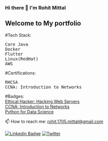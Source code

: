 ### Hi there 👋 I'm Rohit Mittal

## Welcome to My portfolio

#Tech Stack:
<pre>
Core Java 
Docker 
Flutter
Linux(RedHat)
AWS
</pre> 
 
#Certifications:
<pre>
RHCSA
CCNA: Introduction to Networks
</pre> 
 
#Badges:
<br>
<a href="https://skillsoft.digitalbadges.skillsoft.com/f9f18d95-4892-49ba-8ec0-9dbed72bce49">Ethical Hacker: Hacking Web Servers</a><br>
<a href="https://www.credly.com/badges/40482a80-ef58-4269-98df-e96795c3afa8?source=linked_in_profile">CCNA: Introduction to Networks</a><br>
<a href="https://www.credly.com/badges/a2cc8126-8283-4e50-8263-331ae75630fa/linked_in_profile">Python for Data Science</a><br>
<!--
[Ethical Hacker: Hacking Web Servers ](https://skillsoft.digitalbadges.skillsoft.com/f9f18d95-4892-49ba-8ec0-9dbed72bce49)
 <br>
[CCNA: Introduction to Networks](https://www.credly.com/badges/40482a80-ef58-4269-98df-e96795c3afa8?source=linked_in_profile)
 <br>
[Python for Data Science](https://www.credly.com/badges/a2cc8126-8283-4e50-8263-331ae75630fa/linked_in_profile)
-->

📫 How to reach me:  rohit.1705.mittal@gmail.com 
<br>
<br>
[![Linkedin Badge](https://img.shields.io/badge/-Rohit_Mittal-blue?style=plastic-square&logo=Linkedin&logoColor=white&link=https://www.linkedin.com/in/rohitm17/)](https://www.linkedin.com/in/rohitm17/)
[![Twitter](https://img.shields.io/twitter/url/https/twitter.com/Rohit_Mittal?style=social&label=Rohit&nbsp;Mittal)](https://twitter.com/rohit_mittal17)
<br>


<!--
< ! - -  
/*
You can use the [editor on GitHub](https://github.com/rohitm17/rohitm17.github.io/edit/main/README.md) to maintain and preview the content for your website in Markdown files.

Whenever you commit to this repository, GitHub Pages will run [Jekyll](https://jekyllrb.com/) to rebuild the pages in your site, from the content in your Markdown files.

### Markdown

Markdown is a lightweight and easy-to-use syntax for styling your writing. It includes conventions for

```markdown
Syntax highlighted code block

# Header 1
## Header 2
### Header 3

- Bulleted
- List

1. Numbered
2. List

**Bold** and _Italic_ and `Code` text

[Link](url) and ![Image](src)
```

For more details see [GitHub Flavored Markdown](https://guides.github.com/features/mastering-markdown/).

### Jekyll Themes

Your Pages site will use the layout and styles from the Jekyll theme you have selected in your [repository settings](https://github.com/rohitm17/rohitm17.github.io/settings). The name of this theme is saved in the Jekyll `_config.yml` configuration file.

### Support or Contact

Having trouble with Pages? Check out our [documentation](https://docs.github.com/categories/github-pages-basics/) or [contact support](https://support.github.com/contact) and we’ll help you sort it out.
*/
 -->
